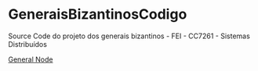 # GeneraisBizantinosCodigo
Source Code do projeto dos generais bizantinos - FEI - CC7261 - Sistemas Distribuídos

[General Node](../blob/GeneralNode)
